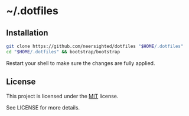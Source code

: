 # ~/.dotfiles

## Installation

```sh
git clone https://github.com/neersighted/dotfiles "$HOME/.dotfiles"
cd "$HOME/.dotfiles" && bootstrap/bootstrap
```

Restart your shell to make sure the changes are fully applied.

## License

This project is licensed under the
[MIT](https://en.wikipedia.org/wiki/MIT_License) license.

See LICENSE for more details.
